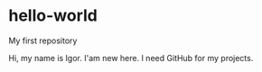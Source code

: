 # hello-world
My first repository

Hi, my name is Igor. I'am new here. I need GitHub for my projects.
